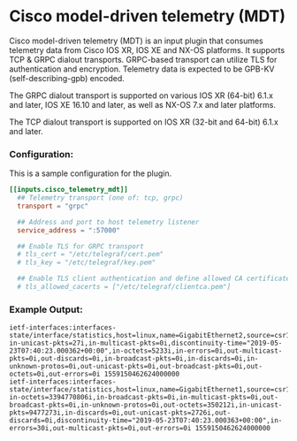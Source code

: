 # Cisco model-driven telemetry (MDT)

Cisco model-driven telemetry (MDT) is an input plugin that consumes
telemetry data from Cisco IOS XR, IOS XE and NX-OS platforms. It supports TCP & GRPC dialout transports.
GRPC-based transport can utilize TLS for authentication and encryption.
Telemetry data is expected to be GPB-KV (self-describing-gpb) encoded.

The GRPC dialout transport is supported on various IOS XR (64-bit) 6.1.x and later, IOS XE 16.10 and later, as well as NX-OS 7.x and later platforms.

The TCP dialout transport is supported on IOS XR (32-bit and 64-bit) 6.1.x and later.


### Configuration:

This is a sample configuration for the plugin.

```toml
[[inputs.cisco_telemetry_mdt]]
  ## Telemetry transport (one of: tcp, grpc)
  transport = "grpc"

  ## Address and port to host telemetry listener
  service_address = ":57000"

  ## Enable TLS for GRPC transport
  # tls_cert = "/etc/telegraf/cert.pem"
  # tls_key = "/etc/telegraf/key.pem"

  ## Enable TLS client authentication and define allowed CA certificates
  # tls_allowed_cacerts = ["/etc/telegraf/clientca.pem"]
```

### Example Output:
```
ietf-interfaces:interfaces-state/interface/statistics,host=linux,name=GigabitEthernet2,source=csr1kv,subscription=101 in-unicast-pkts=27i,in-multicast-pkts=0i,discontinuity-time="2019-05-23T07:40:23.000362+00:00",in-octets=5233i,in-errors=0i,out-multicast-pkts=0i,out-discards=0i,in-broadcast-pkts=0i,in-discards=0i,in-unknown-protos=0i,out-unicast-pkts=0i,out-broadcast-pkts=0i,out-octets=0i,out-errors=0i 1559150462624000000
ietf-interfaces:interfaces-state/interface/statistics,host=linux,name=GigabitEthernet1,source=csr1kv,subscription=101 in-octets=3394770806i,in-broadcast-pkts=0i,in-multicast-pkts=0i,out-broadcast-pkts=0i,in-unknown-protos=0i,out-octets=350212i,in-unicast-pkts=9477273i,in-discards=0i,out-unicast-pkts=2726i,out-discards=0i,discontinuity-time="2019-05-23T07:40:23.000363+00:00",in-errors=30i,out-multicast-pkts=0i,out-errors=0i 1559150462624000000
```